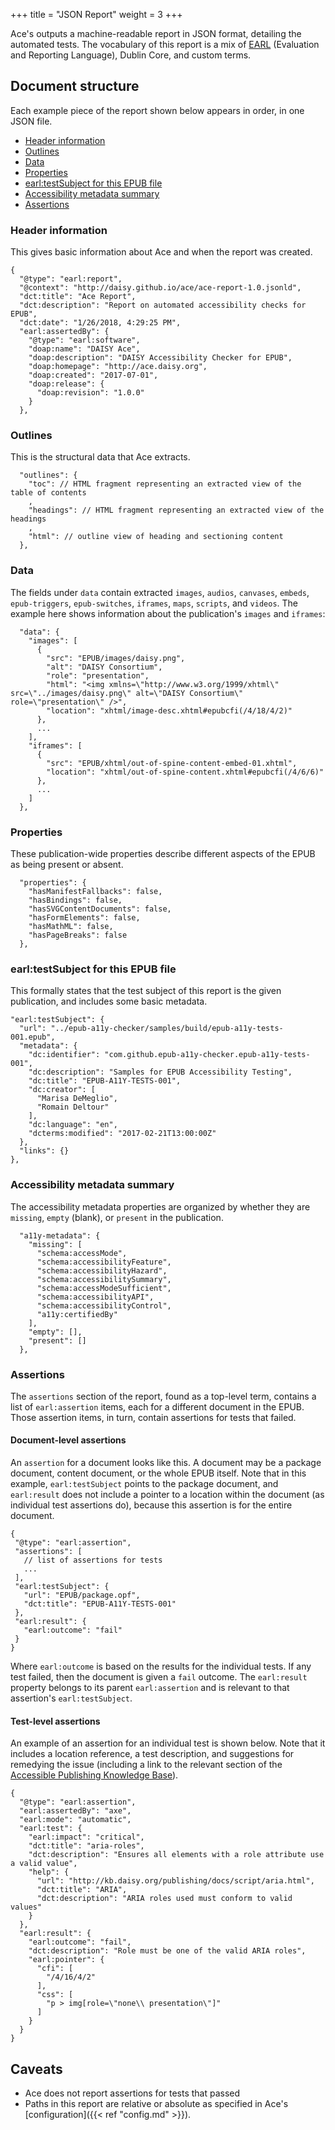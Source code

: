 +++
title = "JSON Report"
weight = 3
+++

Ace's outputs a machine-readable report in JSON format, detailing the automated tests. The vocabulary of this report is a mix of [EARL](https://www.w3.org/TR/EARL10-Schema/) (Evaluation and Reporting Language), Dublin Core, and custom terms.

## Document structure

Each example piece of the report shown below appears in order, in one JSON file.

- [Header information](#header-information)
- [Outlines](#outlines)
- [Data](#data)
- [Properties](#properties)
- [earl:testSubject for this EPUB file](#earltestsubject-for-this-epub-file)
- [Accessibility metadata summary](#accessibility-metadata-summary)
- [Assertions](#assertions)

### Header information

This gives basic information about Ace and when the report was created.

```
{
  "@type": "earl:report",
  "@context": "http://daisy.github.io/ace/ace-report-1.0.jsonld",
  "dct:title": "Ace Report",
  "dct:description": "Report on automated accessibility checks for EPUB",
  "dct:date": "1/26/2018, 4:29:25 PM",
  "earl:assertedBy": {
    "@type": "earl:software",
    "doap:name": "DAISY Ace",
    "doap:description": "DAISY Accessibility Checker for EPUB",
    "doap:homepage": "http://ace.daisy.org",
    "doap:created": "2017-07-01",
    "doap:release": {
      "doap:revision": "1.0.0"
    }
  },
```

### Outlines

This is the structural data that Ace extracts.

```
  "outlines": {
    "toc": // HTML fragment representing an extracted view of the table of contents
    ,
    "headings": // HTML fragment representing an extracted view of the headings
    ,
    "html": // outline view of heading and sectioning content
  },
```


### Data

The fields under `data` contain extracted `images`, `audios`, `canvases`, `embeds`, `epub-triggers`, `epub-switches`, `iframes`, `maps`, `scripts`, and `videos`. The example here shows information about the publication's `images` and `iframes`:

```
  "data": {
    "images": [
      {
        "src": "EPUB/images/daisy.png",
        "alt": "DAISY Consortium",
        "role": "presentation",
        "html": "<img xmlns=\"http://www.w3.org/1999/xhtml\" src=\"../images/daisy.png\" alt=\"DAISY Consortium\" role=\"presentation\" />",
        "location": "xhtml/image-desc.xhtml#epubcfi(/4/18/4/2)"
      },
      ...
    ],
    "iframes": [
      {
        "src": "EPUB/xhtml/out-of-spine-content-embed-01.xhtml",
        "location": "xhtml/out-of-spine-content.xhtml#epubcfi(/4/6/6)"
      },
      ...
    ]
  },
```

### Properties

These publication-wide properties describe different aspects of the EPUB as being present or absent.

```
  "properties": {
    "hasManifestFallbacks": false,
    "hasBindings": false,
    "hasSVGContentDocuments": false,
    "hasFormElements": false,
    "hasMathML": false,
    "hasPageBreaks": false
  },
```

### earl:testSubject for this EPUB file

This formally states that the test subject of this report is the given publication, and includes some basic metadata.

```
"earl:testSubject": {
  "url": "../epub-a11y-checker/samples/build/epub-a11y-tests-001.epub",
  "metadata": {
    "dc:identifier": "com.github.epub-a11y-checker.epub-a11y-tests-001",
    "dc:description": "Samples for EPUB Accessibility Testing",
    "dc:title": "EPUB-A11Y-TESTS-001",
    "dc:creator": [
      "Marisa DeMeglio",
      "Romain Deltour"
    ],
    "dc:language": "en",
    "dcterms:modified": "2017-02-21T13:00:00Z"
  },
  "links": {}
},
```
### Accessibility metadata summary

The accessibility metadata properties are organized by whether they are `missing`, `empty` (blank), or `present` in the publication.

```
  "a11y-metadata": {
    "missing": [
      "schema:accessMode",
      "schema:accessibilityFeature",
      "schema:accessibilityHazard",
      "schema:accessibilitySummary",
      "schema:accessModeSufficient",
      "schema:accessibilityAPI",
      "schema:accessibilityControl",
      "a11y:certifiedBy"
    ],
    "empty": [],
    "present": []
  },
```
### Assertions

The `assertions` section of the report, found as a top-level term, contains a list of `earl:assertion` items, each for a different document in the EPUB. Those assertion items, in turn, contain assertions for tests that failed.

#### Document-level assertions

An `assertion` for a document looks like this. A document may be a package document, content document, or the whole EPUB itself. Note that in this example, `earl:testSubject` points to the package document, and `earl:result` does not include a pointer to a location within the document (as individual test assertions do), because this assertion is for the entire document.

```
{
 "@type": "earl:assertion",
 "assertions": [
   // list of assertions for tests
   ...
 ],
 "earl:testSubject": {
   "url": "EPUB/package.opf",
   "dct:title": "EPUB-A11Y-TESTS-001"
 },
 "earl:result": {
   "earl:outcome": "fail"
 }
}
```
Where `earl:outcome` is based on the results for the individual tests. If any test failed, then the document is given a `fail` outcome. The `earl:result` property belongs to its parent `earl:assertion` and is relevant to that assertion's `earl:testSubject`.

#### Test-level assertions
An example of an assertion for an individual test is shown below. Note that it includes a location reference, a test description, and suggestions for remedying the issue (including a link to the relevant section of the [Accessible Publishing Knowledge Base](http://kb.daisy.org/publishing)).

```
{
  "@type": "earl:assertion",
  "earl:assertedBy": "axe",
  "earl:mode": "automatic",
  "earl:test": {
    "earl:impact": "critical",
    "dct:title": "aria-roles",
    "dct:description": "Ensures all elements with a role attribute use a valid value",
    "help": {
      "url": "http://kb.daisy.org/publishing/docs/script/aria.html",
      "dct:title": "ARIA",
      "dct:description": "ARIA roles used must conform to valid values"
    }
  },
  "earl:result": {
    "earl:outcome": "fail",
    "dct:description": "Role must be one of the valid ARIA roles",
    "earl:pointer": {
      "cfi": [
        "/4/16/4/2"
      ],
      "css": [
        "p > img[role=\"none\\ presentation\"]"
      ]
    }
  }
}
```


## Caveats

* Ace does not report assertions for tests that passed
* Paths in this report are relative or absolute as specified in Ace's [configuration]({{< ref "config.md" >}}).
